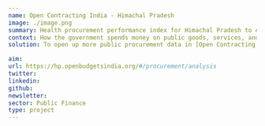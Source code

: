 ```yaml
---
name: Open Contracting India - Himachal Pradesh
image: ./image.png
summary: Health procurement performance index for Himachal Pradesh to explore procurement data.
context: How the government spends money on public goods, services, and infrastructure is referred to as Public Procurement. Public procurement data is imperative to understand government priorities and advocate for better spending. What started as a hackathon project, creating an index for procurement practices for health related procurement in Himachal Pradesh turned into a full fledged partnership, between CivicDataLab and [Open Contracting Partnership](https://www.open-contracting.org/).
solution: To open up more public procurement data in [Open Contracting Data Standards](https://standard.open-contracting.org/latest/en/) that are easy to analyse and gather insights from - on a variety of issues including public health, education, and more.

aim:
url: https://hp.openbudgetsindia.org/#/procurement/analysis
twitter:
linkedin:
github:
newsletter:
sector: Public Finance
type: project
---
```

